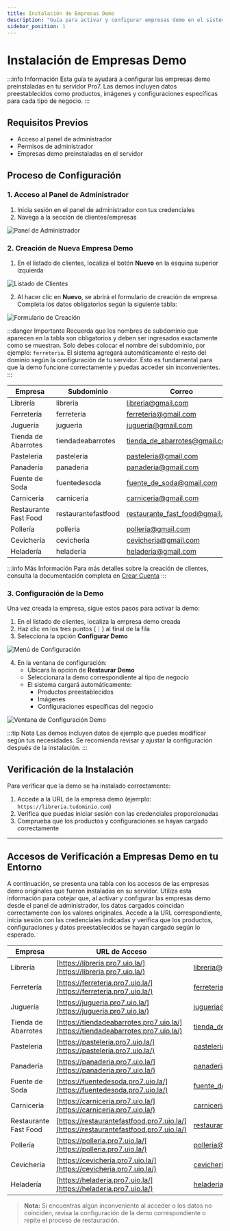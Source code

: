 ```yaml
---
title: Instalación de Empresas Demo
description: "Guía para activar y configurar empresas demo en el sistema Pro7"
sidebar_position: 1
---
```


# Instalación de Empresas Demo

:::info Información
Esta guía te ayudará a configurar las empresas demo preinstaladas en tu servidor Pro7. Las demos incluyen datos preestablecidos como productos, imágenes y configuraciones específicas para cada tipo de negocio.
:::

## Requisitos Previos

- Acceso al panel de administrador
- Permisos de administrador
- Empresas demo preinstaladas en el servidor

## Proceso de Configuración

### 1. Acceso al Panel de Administrador

1. Inicia sesión en el panel de administrador con tus credenciales
2. Navega a la sección de clientes/empresas

![Panel de Administrador](img/instalacion-demo-1.png)

### 2. Creación de Nueva Empresa Demo

1. En el listado de clientes, localiza el botón **Nuevo** en la esquina superior izquierda

![Listado de Clientes](img/instalacion-demo-2.png)

2. Al hacer clic en **Nuevo**, se abrirá el formulario de creación de empresa. Completa los datos obligatorios según la siguiente tabla:

![Formulario de Creación](img/instalacion-demo-3.png)

:::danger Importante
Recuerda que los nombres de subdominio que aparecen en la tabla son obligatorios y deben ser ingresados exactamente como se muestran. Solo debes colocar el nombre del subdominio, por ejemplo: `ferreteria`. El sistema agregará automáticamente el resto del dominio según la configuración de tu servidor. Esto es fundamental para que la demo funcione correctamente y puedas acceder sin inconvenientes.
:::

| Empresa | Subdominio | Correo | Contraseña |
|---------|------------|---------|------------|
| Librería | libreria | libreria@gmail.com | 123456 |
| Ferretería | ferreteria | ferreteria@gmail.com | 123456 |
| Juguería | jugueria | jugueria@gmail.com | 123456 |
| Tienda de Abarrotes | tiendadeabarrotes | tienda_de_abarrotes@gmail.com | 123456 |
| Pastelería | pasteleria | pasteleria@gmail.com | 123456 |
| Panadería | panaderia | panaderia@gmail.com | 123456 |
| Fuente de Soda | fuentedesoda | fuente_de_soda@gmail.com | 123456 |
| Carnicería | carniceria | carniceria@gmail.com | 123456 |
| Restaurante Fast Food | restaurantefastfood | restaurante_fast_food@gmail.com | 123456 |
| Pollería | polleria | polleria@gmail.com | 123456 |
| Cevichería | cevicheria | cevicheria@gmail.com | 123456 |
| Heladería | heladeria | heladeria@gmail.com | 123456 |

:::info Más Información
Para más detalles sobre la creación de clientes, consulta la documentación completa en [Crear Cuenta](/Pro7/multi-empresa/administrador/Crear-cuenta)
:::

### 3. Configuración de la Demo

Una vez creada la empresa, sigue estos pasos para activar la demo:

1. En el listado de clientes, localiza la empresa demo creada
2. Haz clic en los tres puntos (⋮) al final de la fila
3. Selecciona la opción **Configurar Demo**

![Menú de Configuración](img/instalacion-demo-4.png)

4. En la ventana de configuración:
   - Ubicara la opcion de **Restaurar Demo**
   - Seleccionara la demo correspondiente al tipo de negocio
   - El sistema cargará automáticamente:
     - Productos preestablecidos
     - Imágenes
     - Configuraciones específicas del negocio

![Ventana de Configuración Demo](img/instalacion-demo-5.png)

:::tip Nota
Las demos incluyen datos de ejemplo que puedes modificar según tus necesidades. Se recomienda revisar y ajustar la configuración después de la instalación.
:::

## Verificación de la Instalación

Para verificar que la demo se ha instalado correctamente:

1. Accede a la URL de la empresa demo (ejemplo: `https://libreria.tudominio.com`)
2. Verifica que puedas iniciar sesión con las credenciales proporcionadas
3. Comprueba que los productos y configuraciones se hayan cargado correctamente

--- 

## Accesos de Verificación a Empresas Demo en tu Entorno


A continuación, se presenta una tabla con los accesos de las empresas demo originales que fueron instaladas en su servidor. Utiliza esta información para cotejar que, al activar y configurar las empresas demo desde el panel de administrador, los datos cargados coincidan correctamente con los valores originales.
Accede a la URL correspondiente, inicia sesión con las credenciales indicadas y verifica que los productos, configuraciones y datos preestablecidos se hayan cargado según lo esperado.

| Empresa                | URL de Acceso                                      | Correo                        | Contraseña |
|------------------------|----------------------------------------------------|-------------------------------|------------|
| Librería               | [https://libreria.pro7.uio.la/](https://libreria.pro7.uio.la/)                   | libreria@gmail.com            | 123456     |
| Ferretería             | [https://ferreteria.pro7.uio.la/](https://ferreteria.pro7.uio.la/)                 | ferreteria@gmail.com          | 123456     |
| Juguería               | [https://jugueria.pro7.uio.la/](https://jugueria.pro7.uio.la/)                     | jugueria@gmail.com            | 123456     |
| Tienda de Abarrotes    | [https://tiendadeabarrotes.pro7.uio.la/](https://tiendadeabarrotes.pro7.uio.la/)   | tienda_de_abarrotes@gmail.com | 123456     |
| Pastelería             | [https://pasteleria.pro7.uio.la/](https://pasteleria.pro7.uio.la/)                 | pasteleria@gmail.com          | 123456     |
| Panadería              | [https://panaderia.pro7.uio.la/](https://panaderia.pro7.uio.la/)                   | panaderia@gmail.com           | 123456     |
| Fuente de Soda         | [https://fuentedesoda.pro7.uio.la/](https://fuentedesoda.pro7.uio.la/)             | fuente_de_soda@gmail.com      | 123456     |
| Carnicería             | [https://carniceria.pro7.uio.la/](https://carniceria.pro7.uio.la/)                 | carniceria@gmail.com          | 123456     |
| Restaurante Fast Food  | [https://restaurantefastfood.pro7.uio.la/](https://restaurantefastfood.pro7.uio.la/)| restaurante_fast_food@gmail.com| 123456    |
| Pollería               | [https://polleria.pro7.uio.la/](https://polleria.pro7.uio.la/)                     | polleria@gmail.com            | 123456     |
| Cevichería             | [https://cevicheria.pro7.uio.la/](https://cevicheria.pro7.uio.la/)                 | cevicheria@gmail.com          | 123456     |
| Heladería              | [https://heladeria.pro7.uio.la/](https://heladeria.pro7.uio.la/)                   | heladeria@gmail.com           | 123456     |

> **Nota:** Si encuentras algún inconveniente al acceder o los datos no coinciden, revisa la configuración de la demo correspondiente o repite el proceso de restauración.

